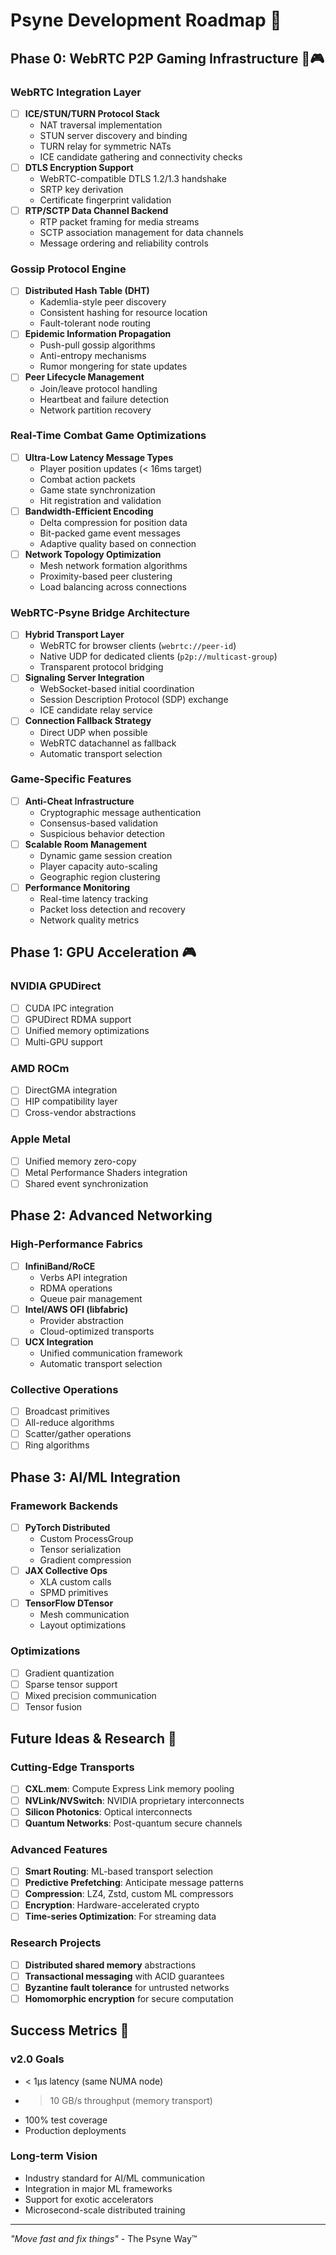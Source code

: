 # Psyne Development Roadmap 🚀

## Phase 0: WebRTC P2P Gaming Infrastructure 🎯🎮

### WebRTC Integration Layer
- [ ] **ICE/STUN/TURN Protocol Stack**
  - NAT traversal implementation
  - STUN server discovery and binding
  - TURN relay for symmetric NATs
  - ICE candidate gathering and connectivity checks
- [ ] **DTLS Encryption Support**
  - WebRTC-compatible DTLS 1.2/1.3 handshake
  - SRTP key derivation
  - Certificate fingerprint validation
- [ ] **RTP/SCTP Data Channel Backend**
  - RTP packet framing for media streams
  - SCTP association management for data channels
  - Message ordering and reliability controls

### Gossip Protocol Engine
- [ ] **Distributed Hash Table (DHT)**
  - Kademlia-style peer discovery
  - Consistent hashing for resource location
  - Fault-tolerant node routing
- [ ] **Epidemic Information Propagation**
  - Push-pull gossip algorithms
  - Anti-entropy mechanisms
  - Rumor mongering for state updates
- [ ] **Peer Lifecycle Management**
  - Join/leave protocol handling
  - Heartbeat and failure detection
  - Network partition recovery

### Real-Time Combat Game Optimizations
- [ ] **Ultra-Low Latency Message Types**
  - Player position updates (< 16ms target)
  - Combat action packets
  - Game state synchronization
  - Hit registration and validation
- [ ] **Bandwidth-Efficient Encoding**
  - Delta compression for position data
  - Bit-packed game event messages
  - Adaptive quality based on connection
- [ ] **Network Topology Optimization**
  - Mesh network formation algorithms
  - Proximity-based peer clustering
  - Load balancing across connections

### WebRTC-Psyne Bridge Architecture
- [ ] **Hybrid Transport Layer**
  - WebRTC for browser clients (`webrtc://peer-id`)
  - Native UDP for dedicated clients (`p2p://multicast-group`)
  - Transparent protocol bridging
- [ ] **Signaling Server Integration**
  - WebSocket-based initial coordination
  - Session Description Protocol (SDP) exchange
  - ICE candidate relay service
- [ ] **Connection Fallback Strategy**
  - Direct UDP when possible
  - WebRTC datachannel as fallback
  - Automatic transport selection

### Game-Specific Features
- [ ] **Anti-Cheat Infrastructure**
  - Cryptographic message authentication
  - Consensus-based validation
  - Suspicious behavior detection
- [ ] **Scalable Room Management**
  - Dynamic game session creation
  - Player capacity auto-scaling
  - Geographic region clustering
- [ ] **Performance Monitoring**
  - Real-time latency tracking
  - Packet loss detection and recovery
  - Network quality metrics

## Phase 1: GPU Acceleration 🎮

### NVIDIA GPUDirect
- [ ] CUDA IPC integration
- [ ] GPUDirect RDMA support
- [ ] Unified memory optimizations
- [ ] Multi-GPU support

### AMD ROCm
- [ ] DirectGMA integration
- [ ] HIP compatibility layer
- [ ] Cross-vendor abstractions

### Apple Metal
- [ ] Unified memory zero-copy
- [ ] Metal Performance Shaders integration
- [ ] Shared event synchronization

## Phase 2: Advanced Networking

### High-Performance Fabrics
- [ ] **InfiniBand/RoCE**
  - Verbs API integration
  - RDMA operations
  - Queue pair management
- [ ] **Intel/AWS OFI (libfabric)**
  - Provider abstraction
  - Cloud-optimized transports
- [ ] **UCX Integration**
  - Unified communication framework
  - Automatic transport selection

### Collective Operations
- [ ] Broadcast primitives
- [ ] All-reduce algorithms
- [ ] Scatter/gather operations
- [ ] Ring algorithms

## Phase 3: AI/ML Integration

### Framework Backends
- [ ] **PyTorch Distributed**
  - Custom ProcessGroup
  - Tensor serialization
  - Gradient compression
- [ ] **JAX Collective Ops**
  - XLA custom calls
  - SPMD primitives
- [ ] **TensorFlow DTensor**
  - Mesh communication
  - Layout optimizations

### Optimizations
- [ ] Gradient quantization
- [ ] Sparse tensor support
- [ ] Mixed precision communication
- [ ] Tensor fusion

## Future Ideas & Research 🔮

### Cutting-Edge Transports
- [ ] **CXL.mem**: Compute Express Link memory pooling
- [ ] **NVLink/NVSwitch**: NVIDIA proprietary interconnects
- [ ] **Silicon Photonics**: Optical interconnects
- [ ] **Quantum Networks**: Post-quantum secure channels

### Advanced Features
- [ ] **Smart Routing**: ML-based transport selection
- [ ] **Predictive Prefetching**: Anticipate message patterns
- [ ] **Compression**: LZ4, Zstd, custom ML compressors
- [ ] **Encryption**: Hardware-accelerated crypto
- [ ] **Time-series Optimization**: For streaming data

### Research Projects
- [ ] **Distributed shared memory** abstractions
- [ ] **Transactional messaging** with ACID guarantees
- [ ] **Byzantine fault tolerance** for untrusted networks
- [ ] **Homomorphic encryption** for secure computation

## Success Metrics 🎯

### v2.0 Goals
- < 1μs latency (same NUMA node)
- > 10 GB/s throughput (memory transport)
- 100% test coverage
- Production deployments

### Long-term Vision
- Industry standard for AI/ML communication
- Integration in major ML frameworks
- Support for exotic accelerators
- Microsecond-scale distributed training

---

*"Move fast and fix things"* - The Psyne Way™
